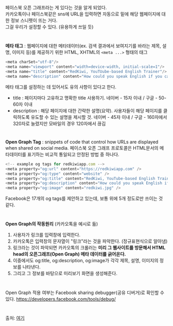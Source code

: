 페이스북 오픈 그래프라는 게 있다는 것을 알게 되었다.  
카카오톡이나 페이스북같은 sns에 URL을 입력하면 자동으로 밑에 해당 웹페이지에 대한 정보 스니펫이 뜨는 거다.  
그걸 우리가 설정할 수 있다. (유용하게 쓰일 듯)
#
**메타 태그** : 웹페이지에 대한 메타데이터(ex. 검색 결과에서 보여지기를 바라는 제목, 설명, 이미지 등)를 제공하기 위한 HTML, XHTML의 `<meta ...>` 형태의 태그
```javascript
<meta charSet="utf-8"/>
<meta name="viewport" content="width=device-width, initial-scale=1"/>
<meta name="title" content="RedKiwi, YouTUube-based English Trainer"/>
<meta name="description" content="How could you speak English if you cannot understand it? It&#x27;s time to improve your English listening skills! Try RedKiwi right now :)"/>
```
메타 태그를 설정하는 데 있어서도 유의 사항이 있다고 한다.
- title : 페이지마다 고유하고 명확한 title 사용하기. 네이버 - 15자 이내 / 구글 - 50-60자 이내
- description : 해당 페이지에 대한 간략한 설명(요약). 사용자들이 해당 페이지를 클릭하도록 유도할 수 있는 설명을 제시할 것. 네이버 - 45자 이내 / 구글 - 160자에서 320자로 늘렸지만 모바일의 경우 120자에서 끊김
#
**Open Graph Tag** : snippets of code that control how URLs are displayed when shared on social media.
페이스북 오픈 그래프 프로토콜은 HTML문서의 메타데이터를 표기하는 비교적 통일되고 안정된 방법 중 하나다.  
```javascript
<!-- example og tags for redkiwiapp.com -->
<meta property="og:url" content="https://redkiwiapp.com" />
<meta property="og:type" content="website" />
<meta property="og:title" content="RedKiwi, YouTube-based English Trainer" />
<meta property="og:description" content="How could you speak English if you cannot understand it? It's time to improve your English listening skills! Try RedKiwi right now :)" />
<meta property="og:image" content="redkiwi.jpg" />
```
Facebook은 17개의 og tags를 제안하고 있는데, 보통 위에 5개 정도로만 쓰이는 것 같다.  
#
**Open Graph의 작동원리** (카카오톡을 예시로 듦)
1. 사용자가 링크를 입력창에 입력한다.
2. 카카오톡은 입력창의 문자열이 "링크"라는 것을 파악한다. (정규표현식으로 알아냄)
3. 링크라는 것이 파악되면 카카오톡의 크롤러는 **미리 그 웹사이트를 방문해서 HTML head의 오픈그래프(Open Graph) 메타 데이터를 긁어온다.**
4. 이중에서도 og:title, og:description, og:image가 각각 제목, 설명, 이미지의 정보를 나타낸다.
5. 그리고 그 정보를 바탕으로 미리보기 화면을 생성해준다.
#
Open Graph 적용 여부는 Facebook sharing debugger(공유 디버거)로 확인할 수 있다.
https://developers.facebook.com/tools/debug/
#
출처: [여기](https://velog.io/@sso/open-graph-tag-%EC%95%8C%EC%95%84%EB%B3%B4%EA%B8%B0)
